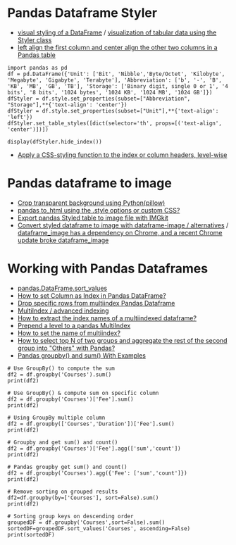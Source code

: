 # Pandas Dataframe Styler
- [visual styling of a DataFrame](https://pandas.pydata.org/pandas-docs/version/1.1/user_guide/style.html) / [visualization of tabular data using the Styler class](https://pandas.pydata.org/pandas-docs/stable/user_guide/style.html)
- [left align the first column and center align the other two columns in a Pandas table](https://stackoverflow.com/questions/59453091/left-align-the-first-column-and-center-align-the-other-columns-in-a-pandas-table)
```
import pandas as pd
df = pd.DataFrame({'Unit': ['Bit', 'Nibble','Byte/Octet', 'Kilobyte', 'Megabyte', 'Gigabyte', 'Terabyte'], 'Abbreviation': ['b', '-', 'B', 'KB', 'MB', 'GB', 'TB'], 'Storage': ['Binary digit, single 0 or 1', '4 bits', '8 bits', '1024 bytes', '1024 KB', '1024 MB', '1024 GB']})
dfStyler = df.style.set_properties(subset=["Abbreviation", "Storage"],**{'text-align': 'center'})
dfStyler = df.style.set_properties(subset=["Unit"],**{'text-align': 'left'})
dfStyler.set_table_styles([dict(selector='th', props=[('text-align', 'center')])])

display(dfStyler.hide_index())
```
- [Apply a CSS-styling function to the index or column headers, level-wise](https://pandas.pydata.org/docs/reference/api/pandas.io.formats.style.Styler.apply_index.html)

# Pandas dataframe to image
- [Crop transparent background using Python(pillow)](https://stackoverflow.com/questions/67665915/cut-transparent-background-using-pythonpillow)
- [pandas to_html using the .style options or custom CSS?](https://stackoverflow.com/questions/36897366/pandas-to-html-using-the-style-options-or-custom-css)
- [Export pandas Styled table to image file with IMGkit](https://stackoverflow.com/questions/45664519/export-pandas-styled-table-to-image-file)
- [Convert styled dataframe to image with dataframe-image / alternatives](https://stackoverflow.com/questions/71955001/option-for-dataframe-image-module-convert-a-styled-dataframe-to-image-that-the) / [dataframe_image has a dependency on Chrome, and a recent Chrome update broke dataframe_image](https://stackoverflow.com/questions/75135530/error-exporting-styled-dataframes-to-image-syntaxerror-not-a-png-file-using)

# Working with Pandas Dataframes
- [pandas.DataFrame.sort_values](https://pandas.pydata.org/docs/reference/api/pandas.DataFrame.sort_values.html)
- [How to set Column as Index in Pandas DataFrame?](https://pythonexamples.org/pandas-set-column-as-index/#:~:text=To%20set%20a%20column%20as,index%2C%20to%20set_index()%20method.)
- [Drop specific rows from multiindex Pandas Dataframe](https://www.geeksforgeeks.org/drop-specific-rows-from-multiindex-pandas-dataframe/?ref=rp)
- [MultiIndex / advanced indexing](https://pandas.pydata.org/pandas-docs/version/1.2.0/user_guide/advanced.html)
- [How to extract the index names of a multiindexed dataframe?](https://stackoverflow.com/questions/41674992/how-to-extract-the-index-names-of-a-multiindexed-dataframe)
- [Prepend a level to a pandas MultiIndex](https://stackoverflow.com/questions/14744068/prepend-a-level-to-a-pandas-multiindex)
- [How to set the name of multiindex?](https://stackoverflow.com/questions/49505080/python-pandas-how-to-set-the-name-of-multiindex)
- [How to select top N of two groups and aggregate the rest of the second group into "Others" with Pandas?](https://stackoverflow.com/questions/67720054/how-to-select-top-n-of-two-groups-and-aggregate-the-rest-of-the-second-group-int)
- [Pandas groupby() and sum() With Examples](https://sparkbyexamples.com/pandas/pandas-groupby-sum-examples/)
```
# Use GroupBy() to compute the sum
df2 = df.groupby('Courses').sum()
print(df2)

# Use GroupBy() & compute sum on specific column
df2 = df.groupby('Courses')['Fee'].sum()
print(df2)

# Using GroupBy multiple column
df2 = df.groupby(['Courses','Duration'])['Fee'].sum()
print(df2)

# Groupby and get sum() and count()
df2 = df.groupby('Courses')['Fee'].agg(['sum','count'])
print(df2)

# Pandas groupby get sum() and count()
df2 = df.groupby('Courses').agg({'Fee': ['sum','count']})
print(df2)

# Remove sorting on grouped results
df2=df.groupby(by=['Courses'], sort=False).sum()
print(df2)

# Sorting group keys on descending order
groupedDF = df.groupby('Courses',sort=False).sum()
sortedDF=groupedDF.sort_values('Courses', ascending=False)
print(sortedDF)
```

